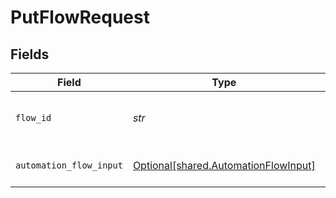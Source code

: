 # PutFlowRequest


## Fields

| Field                                                                              | Type                                                                               | Required                                                                           | Description                                                                        | Example                                                                            |
| ---------------------------------------------------------------------------------- | ---------------------------------------------------------------------------------- | ---------------------------------------------------------------------------------- | ---------------------------------------------------------------------------------- | ---------------------------------------------------------------------------------- |
| `flow_id`                                                                          | *str*                                                                              | :heavy_check_mark:                                                                 | Automation Workflow ID                                                             | 7791b04a-16d2-44a2-9af9-2d59c25c512f                                               |
| `automation_flow_input`                                                            | [Optional[shared.AutomationFlowInput]](../../models/shared/automationflowinput.md) | :heavy_minus_sign:                                                                 | Automation flow to create                                                          |                                                                                    |